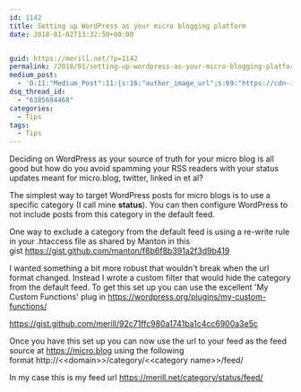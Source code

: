 ```yaml
---
id: 1142
title: Setting up WordPress as your micro blogging platform
date: 2018-01-02T13:32:50+00:00


guid: https://merill.net/?p=1142
permalink: /2018/01/setting-up-wordpress-as-your-micro-blogging-platform/
medium_post:
  - 'O:11:"Medium_Post":11:{s:16:"author_image_url";s:69:"https://cdn-images-1.medium.com/fit/c/200/200/0*nOSMyIhdQJ9325FH.jpeg";s:10:"author_url";s:26:"https://medium.com/@merill";s:11:"byline_name";N;s:12:"byline_email";N;s:10:"cross_link";s:2:"no";s:2:"id";s:12:"a818448367ee";s:21:"follower_notification";s:3:"yes";s:7:"license";s:19:"all-rights-reserved";s:14:"publication_id";s:12:"99858869fb3c";s:6:"status";s:6:"public";s:3:"url";s:92:"https://medium.com/@merill/setting-up-wordpress-as-your-micro-blogging-platform-a818448367ee";}'
dsq_thread_id:
  - "6385694468"
categories:
  - Tips
tags:
  - Tips
---
```

Deciding on WordPress as your source of truth for your micro blog is all good but how do you avoid spamming your RSS readers with your status updates meant for micro.blog, twitter, linked in et al?

The simplest way to target WordPress posts for micro blogs is to use a specific category (I call mine <strong>status</strong>). You can then configure WordPress to not include posts from this category in the default feed.

One way to exclude a category from the default feed is using a re-write rule in your .htaccess file as shared by Manton in this gist <a href="https://gist.github.com/manton/f8b6f8b391a2f3d9b419">https://gist.github.com/manton/f8b6f8b391a2f3d9b419</a>

I wanted something a bit more robust that wouldn't break when the url format changed. Instead I wrote a custom filter that would hide the category from the default feed. To get this set up you can use the excellent 'My Custom Functions' plug in <a href="https://wordpress.org/plugins/my-custom-functions/">https://wordpress.org/plugins/my-custom-functions/</a>

https://gist.github.com/merill/92c71ffc980a1741ba1c4cc6900a3e5c

Once you have this set up you can now use the url to your feed as the feed source at <a href="https://micro.blog">https://micro.blog</a> using the following format http://&lt;&lt;domain&gt;&gt;/category/&lt;&lt;category name&gt;&gt;/feed/

In my case this is my feed url <a href="https://merill.net/category/status/feed/">https://merill.net/category/status/feed/</a>